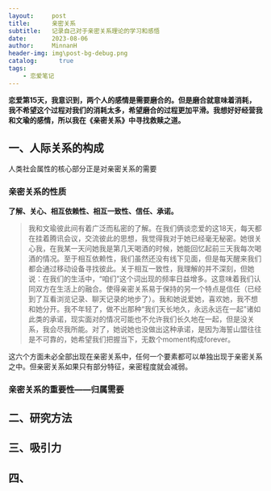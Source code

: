 ```yaml
---
layout:     post
title:      亲密关系
subtitle:   记录自己对于亲密关系理论的学习和感悟
date:       2023-08-06
author:     MinnanH
header-img: img\post-bg-debug.png
catalog: 	  true
tags:
    - 恋爱笔记
---
```


**恋爱第15天，我意识到，两个人的感情是需要磨合的。但是磨合就意味着消耗，我不希望这个过程对我们的消耗太多，希望磨合的过程更加平滑。我想好好经营我和文瑜的感情，所以我在《亲密关系》中寻找救赎之道。**

## 一、人际关系的构成
人类社会属性的核心部分正是对亲密关系的需要

### 亲密关系的性质
**了解、关心、相互依赖性、相互一致性、信任、承诺。**  

>我和文瑜彼此间有着广泛而私密的了解。在我们俩谈恋爱的这18天，每天都在挂着腾讯会议，交流彼此的思想，我觉得我对于她已经毫无秘密。她很关心我，在我某一天问她我是第几天喝酒的时候，她能回忆起前三天我每次喝酒的情况。至于相互依赖性，我们虽然还没有线下见面，但是每天醒来我们都会通过移动设备寻找彼此。关于相互一致性，我理解的并不深刻，但她说：在我们的生活中，“咱们”这个词出现的频率日益增多。这意味着我们认同双方在生活上的融合。使得亲密关系易于保持的另一个特点是信任（已经到了互看浏览记录、聊天记录的地步了）。我和她说爱她，喜欢她，我不想和她分开。我不年轻了，做不出那种“我们天长地久，永远永远在一起”诸如此类的承诺，现实面对的情况可能也不允许我们长久地在一起，但是没关系，我会尽我所能。对了，她说她也没做出这种承诺，是因为海誓山盟往往是不可靠的，她希望我们把握当下，无数个moment构成forever。

这六个方面未必全部出现在亲密关系中，任何一个要素都可以单独出现于亲密关系之中。但亲密关系如果只有部分特征，亲密程度就会减弱。

### 亲密关系的重要性——归属需要

## 二、研究方法

## 三、吸引力

## 四、
